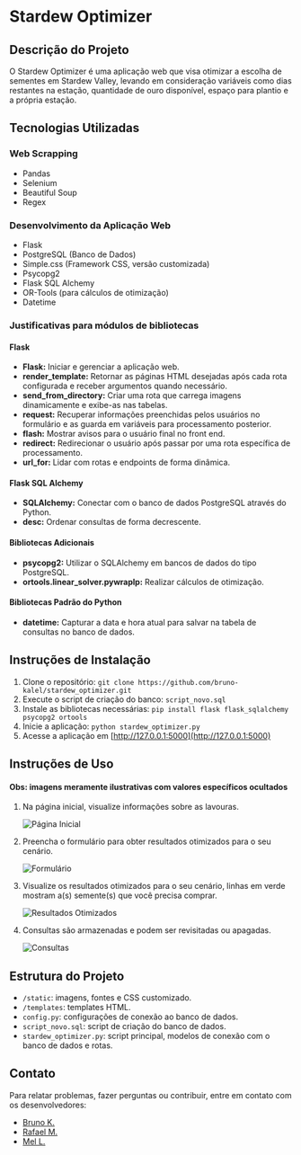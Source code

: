 # Stardew Optimizer

## Descrição do Projeto

O Stardew Optimizer é uma aplicação web que visa otimizar a escolha de sementes em Stardew Valley, levando em consideração variáveis como dias restantes na estação, quantidade de ouro disponível, espaço para plantio e a própria estação.

## Tecnologias Utilizadas

### Web Scrapping
- Pandas
- Selenium
- Beautiful Soup
- Regex

### Desenvolvimento da Aplicação Web
- Flask
- PostgreSQL (Banco de Dados)
- Simple.css (Framework CSS, versão customizada)
- Psycopg2
- Flask SQL Alchemy
- OR-Tools (para cálculos de otimização)
- Datetime

### Justificativas para módulos de bibliotecas

#### Flask
- **Flask:** Iniciar e gerenciar a aplicação web.
- **render_template:** Retornar as páginas HTML desejadas após cada rota configurada e receber argumentos quando necessário.
- **send_from_directory:** Criar uma rota que carrega imagens dinamicamente e exibe-as nas tabelas.
- **request:** Recuperar informações preenchidas pelos usuários no formulário e as guarda em variáveis para processamento posterior.
- **flash:** Mostrar avisos para o usuário final no front end.
- **redirect:** Redirecionar o usuário após passar por uma rota específica de processamento.
- **url_for:** Lidar com rotas e endpoints de forma dinâmica.

#### Flask SQL Alchemy
- **SQLAlchemy:** Conectar com o banco de dados PostgreSQL através do Python.
- **desc:** Ordenar consultas de forma decrescente.

#### Bibliotecas Adicionais
- **psycopg2:** Utilizar o SQLAlchemy em bancos de dados do tipo PostgreSQL.
- **ortools.linear_solver.pywraplp:** Realizar cálculos de otimização.

#### Bibliotecas Padrão do Python
- **datetime:** Capturar a data e hora atual para salvar na tabela de consultas no banco de dados.

## Instruções de Instalação

1. Clone o repositório: `git clone https://github.com/bruno-kalel/stardew_optimizer.git`
2. Execute o script de criação do banco: `script_novo.sql`
3. Instale as bibliotecas necessárias: `pip install flask flask_sqlalchemy psycopg2 ortools`
4. Inicie a aplicação: `python stardew_optimizer.py`
5. Acesse a aplicação em [http://127.0.0.1:5000](http://127.0.0.1:5000)

## Instruções de Uso

#### Obs: imagens meramente ilustrativas com valores específicos ocultados

1. Na página inicial, visualize informações sobre as lavouras.


   ![Página Inicial](index.png)

2. Preencha o formulário para obter resultados otimizados para o seu cenário.


   ![Formulário](form.png)

3. Visualize os resultados otimizados para o seu cenário, linhas em verde mostram a(s) semente(s) que você precisa comprar.


   ![Resultados Otimizados](otimizar.png)

4. Consultas são armazenadas e podem ser revisitadas ou apagadas.


   ![Consultas](consultas.png)

## Estrutura do Projeto

- `/static`: imagens, fontes e CSS customizado.
- `/templates`: templates HTML.
- `config.py`: configurações de conexão ao banco de dados.
- `script_novo.sql`: script de criação do banco de dados.
- `stardew_optimizer.py`: script principal, modelos de conexão com o banco de dados e rotas.

## Contato

Para relatar problemas, fazer perguntas ou contribuir, entre em contato com os desenvolvedores:

- [Bruno K.](https://github.com/bruno-kalel)
- [Rafael M.](https://github.com/gabipasse)
- [Mel L.](https://github.com/melltl)
